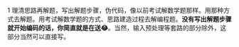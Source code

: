 
1 理清思路再解题，写出解题步骤，伪代码，像以前考试解数学题那样。用那种方式去解题。用考试解数学题的方式、思路建造过程去解编程题。**没有写出解题步骤就开始编码的话，你简直就是在送😂**。当然，输入预处理等套路的部分除外，这部分当然可以直接写。
